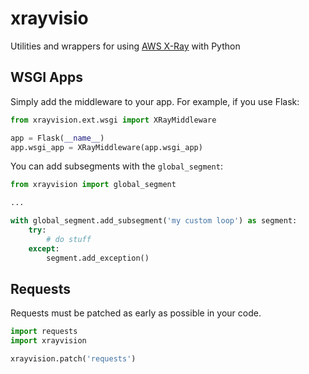 # xrayvisio

Utilities and wrappers for using [AWS X-Ray](https://aws.amazon.com/xray/) with Python

## WSGI Apps

Simply add the middleware to your app. For example, if you use Flask:
```python
from xrayvision.ext.wsgi import XRayMiddleware

app = Flask(__name__)
app.wsgi_app = XRayMiddleware(app.wsgi_app)
```

You can add subsegments with the `global_segment`:
```python
from xrayvision import global_segment

...

with global_segment.add_subsegment('my custom loop') as segment:
    try:
        # do stuff
    except:
        segment.add_exception()
```

## Requests

Requests must be patched as early as possible in your code.
```python
import requests
import xrayvision

xrayvision.patch('requests')
```
